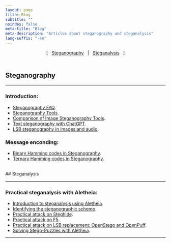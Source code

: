 ```yaml
---
layout: page
title: Blog
subtitle: "" 
noindex: false
meta-title: "Blog"
meta-description: "Articles about steganography and steganalysis"
lang-suffix: "-en"
---
```


<style>
    [id]::before {
        content: '';
        display: block;
        height:      70px;
        margin-top: -70px;
        visibility: hidden;
    }
   li > span {
      display:none;
   }
</style>


<center style='margin-bottom:30px'>
[ &nbsp; <a href='#steganography'>Steganography</a> &nbsp;
| &nbsp; <a href='#steganalysis'>Steganalysis</a> &nbsp; ]
</center>


<div style='margin-bottom:50px'></div>


## Steganography
<hr style='border:1px solid #ccc'>

### Introduction:
- [Steganography FAQ](/stego/intro/faq-en/).
- [Steganography Tools](/stego/intro/tools-en/).
- [Comparison of Image Steganography Tools](/stego/aletheia/tool-comparison-en/).
- [Text steganography with ChatGPT](/stego/text/chatgpt-en/).
- [LSB steganography in images and audio](/stego/intro/lsb-en/).


### Message enconding:
- [Binary Hamming codes in Steganography](/stego/codes/binary-hamming-en/).
- [Ternary Hamming codes in Steganography](/stego/codes/ternary-hamming-en/).




<br>
## Steganalysis
<hr style='border:1px solid #ccc'>

### Practical steganalysis with Aletheia:
- [Introduction to steganalysis using Aletheia](/stego/aletheia/intro-en/).
- [Identifying the steganographic scheme](/stego/aletheia/identify-en/).
- [Practical attack on Steghide](/stego/aletheia/steghide-attack-en/).
- [Practical attack on F5](/stego/aletheia/f5-attack-en/).
- [Practical attack on LSB replacement: OpenStego and OpenPuff](/stego/aletheia/lsbr-attack-en/).
- [Solving Stego-Puzzles with Aletheia](/stego/aletheia/stego-puzzles-en/).





<hr>
<br><br>


